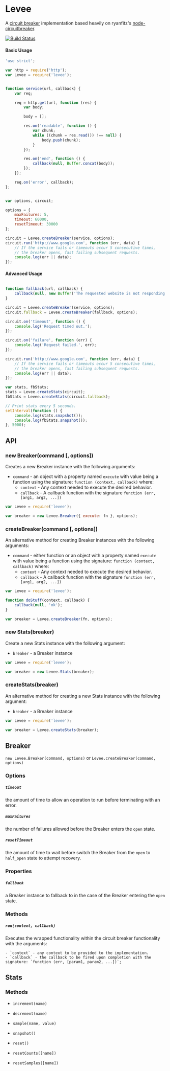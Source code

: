 Levee
========

A [circuit breaker](http://doc.akka.io/docs/akka/snapshot/common/circuitbreaker.html) implementation based heavily on
ryanfitz's [node-circuitbreaker](https://github.com/ryanfitz/node-circuitbreaker).

[![Build Status](https://travis-ci.org/totherik/levee.svg)](https://travis-ci.org/totherik/levee)

#### Basic Usage
```javascript
'use strict';

var http = require('http');
var Levee = require('levee');


function service(url, callback) {
    var req;

    req = http.get(url, function (res) {
        var body;

        body = [];

        res.on('readable', function () {
            var chunk;
            while ((chunk = res.read()) !== null) {
                body.push(chunk);
            }
        });

        res.on('end', function () {
            callback(null, Buffer.concat(body));
        });
    });

    req.on('error', callback);
};


var options, circuit;

options = {
    maxFailures: 5,
    timeout: 60000,
    resetTimeout: 30000
};

circuit = Levee.createBreaker(service, options);
circuit.run('http://www.google.com', function (err, data) {
    // If the service fails or timeouts occur 5 consecutive times,
    // the breaker opens, fast failing subsequent requests.
    console.log(err || data);
});

```


#### Advanced Usage
```javascript

function fallback(url, callback) {
    callback(null, new Buffer('The requested website is not responding. Please try again later.'));
}

circuit = Levee.createBreaker(service, options);
circuit.fallback = Levee.createBreaker(fallback, options);

circuit.on('timeout', function () {
    console.log('Request timed out.');
});

circuit.on('failure', function (err) {
    console.log('Request failed.', err);
});

circuit.run('http://www.google.com', function (err, data) {
    // If the service fails or timeouts occur 5 consecutive times,
    // the breaker opens, fast failing subsequent requests.
    console.log(err || data);
});

var stats, fbStats;
stats = Levee.createStats(circuit);
fbStats = Levee.createStats(circuit.fallback);

// Print stats every 5 seconds.
setInterval(function () {
    console.log(stats.snapshot());
    console.log(fbStats.snapshot());
}, 5000);
```



## API

### new Breaker(command [, options])
Creates a new Breaker instance with the following arguments:
- `command` -  an object with a property named `execute` with value being a function using the signature:
    `function (context, callback)` where:
    - `context` - Any context needed to execute the desired behavior.
    - `callback` - A callback function with the signature `function (err, [arg1, arg2, ...])`

```javascript
var Levee = require('levee');

var breaker = new Levee.Breaker({ execute: fn }, options);
```

### createBreaker(command [, options])
An alternative method for creating Breaker instances with the following arguments:
- `command` - either function or an object with a property named `execute` with value being a function using the signature:
    `function (context, callback)` where:
    - `context` - Any context needed to execute the desired behavior.
    - `callback` - A callback function with the signature `function (err, [arg1, arg2, ...])`

```javascript
var Levee = require('levee');

function doStuff(context, callback) {
    callback(null, 'ok');
}

var breaker = Levee.createBreaker(fn, options);
```

### new Stats(breaker)
Create a new Stats instance with the following argument:
- `breaker` - a Breaker instance

```javascript
var Levee = require('levee');

var breaker = new Levee.Stats(breaker);
```

### createStats(breaker)
An alternative method for creating a new Stats instance with the following argument:
- `breaker` - a Breaker instance

```javascript
var Levee = require('levee');

var breaker = Levee.createStats(breaker);
```


## Breaker

`new Levee.Breaker(command, options)` or `Levee.createBreaker(command, options)`

### Options
##### `timeout`
the amount of time to allow an operation to run before terminating with an error.

##### `maxFailures`
the number of failures allowed before the Breaker enters the `open` state.

##### `resetTimeout`
the amount of time to wait before switch the Breaker from the `open` to `half_open` state to attempt recovery.

### Properties
##### `fallback`
a Breaker instance to fallback to in the case of the Breaker entering the `open` state.

### Methods
##### `run(context, callback)`
Executes the wrapped functionality within the circuit breaker functionality with the arguments:

    - `context` - any context to be provided to the implementation.
    - `callback` - the callback to be fired upon completion with the signature: `function (err, [param1, param2, ...])`;


## Stats
### Methods

- `increment(name)`

- `decrement(name)`

- `sample(name, value)`

- `snapshot()`

- `reset()`

- `resetCounts([name])`

- `resetSamples([name])`